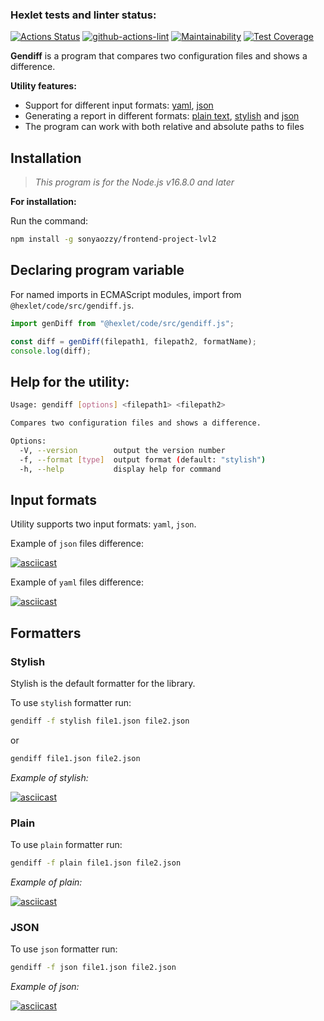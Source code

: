 ### Hexlet tests and linter status:

[![Actions Status](https://github.com/sonyaozzy/frontend-project-lvl2/workflows/hexlet-check/badge.svg)](https://github.com/sonyaozzy/frontend-project-lvl2/actions)
[![github-actions-lint](https://github.com/sonyaozzy/frontend-project-lvl2/actions/workflows/nodejs.yml/badge.svg)](https://github.com/sonyaozzy/frontend-project-lvl2/actions)
[![Maintainability](https://api.codeclimate.com/v1/badges/5b858da388318cdba8bf/maintainability)](https://codeclimate.com/github/sonyaozzy/frontend-project-lvl2/maintainability)
[![Test Coverage](https://api.codeclimate.com/v1/badges/5b858da388318cdba8bf/test_coverage)](https://codeclimate.com/github/sonyaozzy/frontend-project-lvl2/test_coverage)

**Gendiff** is a program that compares two configuration files and shows a difference.

**Utility features:**

- Support for different input formats: <a href="#yaml">yaml</a>, <a href="#json">json</a>
- Generating a report in different formats: <a href="#plain">plain text</a>, <a href="#stylish">stylish</a> and <a href="#json-formatter">json</a>
- The program can work with both relative and absolute paths to files

## Installation

> _This program is for the Node.js v16.8.0 and later_

**For installation:**

Run the command:

```bash
npm install -g sonyaozzy/frontend-project-lvl2
```

## Declaring program variable

For named imports in ECMAScript modules, import from `@hexlet/code/src/gendiff.js`.

```javascript
import genDiff from "@hexlet/code/src/gendiff.js";

const diff = genDiff(filepath1, filepath2, formatName);
console.log(diff);
```

## Help for the utility:

```bash
Usage: gendiff [options] <filepath1> <filepath2>

Compares two configuration files and shows a difference.

Options:
  -V, --version        output the version number
  -f, --format [type]  output format (default: "stylish")
  -h, --help           display help for command
```

## Input formats

Utility supports two input formats: `yaml`, `json`.

<div id="json"></div>

Example of `json` files difference:

[![asciicast](https://asciinema.org/a/YbrxFbNIKKW7eyoyAO2Criima.svg)](https://asciinema.org/a/YbrxFbNIKKW7eyoyAO2Criima)

<div id="yaml"></div>

Example of `yaml` files difference:

[![asciicast](https://asciinema.org/a/B7Lh4cvtVmlOjaCUdcdgEHBXE.svg)](https://asciinema.org/a/B7Lh4cvtVmlOjaCUdcdgEHBXE)

## Formatters

<div id="stylish">
    <h3>Stylish</h3>
</div>

Stylish is the default formatter for the library.

To use `stylish` formatter run:

```bash
gendiff -f stylish file1.json file2.json
```

or

```bash
gendiff file1.json file2.json
```

_Example of stylish:_

[![asciicast](https://asciinema.org/a/qBAMSZF6ozw4MatkC8tPLvTaD.svg)](https://asciinema.org/a/qBAMSZF6ozw4MatkC8tPLvTaD)

<div id="plain">
    <h3>Plain</h3>
</div>

To use `plain` formatter run:

```bash
gendiff -f plain file1.json file2.json
```

_Example of plain:_

[![asciicast](https://asciinema.org/a/OgYNiV8tUI4uF8eqCuFrs6gBq.svg)](https://asciinema.org/a/OgYNiV8tUI4uF8eqCuFrs6gBq)

<div id="json-formatter">
    <h3>JSON</h3>
</div>

To use `json` formatter run:

```bash
gendiff -f json file1.json file2.json
```

_Example of json:_

[![asciicast](https://asciinema.org/a/AjVSFjwDkK9IESsVjmsiunlDe.svg)](https://asciinema.org/a/AjVSFjwDkK9IESsVjmsiunlDe)
